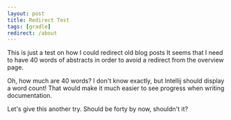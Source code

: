 ```yaml
---
layout: post
title: Redirect Test
tags: [gradle]
redirect: /about
---
```


This is just a test on how I could redirect old blog posts
It seems that I need to have 40 words of abstracts in order to avoid a redirect from the overview page.

Oh, how much are 40 words? I don't know exactly, but Intellij should display a word count!
That would make it much easier to see progress when writing documentation.

Let's give this another try. Should be forty by now, shouldn't it?


